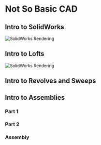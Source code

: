 # Not So Basic CAD


## Intro to SolidWorks
![SolidWorks Rendering](http://www.simpleimageresizer.com/_uploads/photos/4396d8ff/Intro_to_Solidworks_photo_50.png)

## Intro to Lofts
![SolidWorks Rendering](https://lh5.googleusercontent.com/3nfvcuqbYcyEgf24aTQTiO298Ov_e3fcIdKIdWpjW3I379o5ZwWFByKu8VuA6hsRrt8sbJzGLb0-qAPeFP_MxkQiJwp_GCqFOBhqgNPvjLg9-JrTDT2tYZe6Cizh2RHFuJ-rSPxF)

## Intro to Revolves and Sweeps

## Intro to Assemblies
### Part 1
### Part 2
### Assembly
